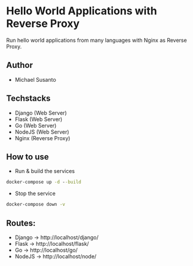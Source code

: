 # Hello World Applications with Reverse Proxy
Run hello world applications from many languages with Nginx as Reverse Proxy.

## Author
* Michael Susanto

## Techstacks
- Django (Web Server)
- Flask (Web Server)
- Go (Web Server)
- NodeJS (Web Server)
- Nginx (Reverse Proxy)

## How to use
* Run & build the services
```cmd
docker-compose up -d --build
```

* Stop the service
```cmd
docker-compose down -v
```

## Routes:
- Django -> http://localhost/django/
- Flask -> http://localhost/flask/
- Go -> http://localhost/go/
- NodeJS -> http://localhost/node/